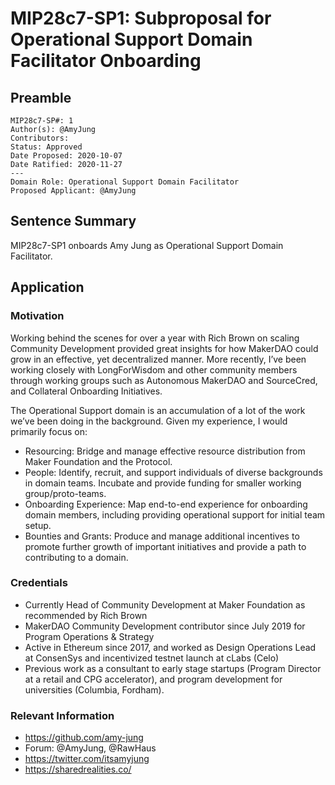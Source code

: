 # MIP28c7-SP1: Subproposal for Operational Support Domain Facilitator Onboarding

## Preamble

```
MIP28c7-SP#: 1
Author(s): @AmyJung
Contributors:
Status: Approved
Date Proposed: 2020-10-07
Date Ratified: 2020-11-27
---
Domain Role: Operational Support Domain Facilitator
Proposed Applicant: @AmyJung
```

## Sentence Summary
MIP28c7-SP1 onboards Amy Jung as Operational Support Domain Facilitator.

## Application

### Motivation

Working behind the scenes for over a year with Rich Brown on scaling Community Development provided great insights for how MakerDAO could grow in an effective, yet decentralized manner. More recently, I’ve been working closely with LongForWisdom and other community members through working groups such as Autonomous MakerDAO and SourceCred, and Collateral Onboarding Initiatives.

The Operational Support domain is an accumulation of a lot of the work we’ve been doing in the background. Given my experience, I would primarily focus on:
* Resourcing: Bridge and manage effective resource distribution from Maker Foundation and the Protocol.
* People: Identify, recruit, and support individuals of diverse backgrounds in domain teams. Incubate and provide funding for smaller working group/proto-teams.
* Onboarding Experience: Map end-to-end experience for onboarding domain members, including providing operational support for initial team setup.
* Bounties and Grants: Produce and manage additional incentives to promote further growth of important initiatives and provide a path to contributing to a domain.

### Credentials

* Currently Head of Community Development at Maker Foundation as recommended by Rich Brown
* MakerDAO Community Development contributor since July 2019 for Program Operations & Strategy
* Active in Ethereum since 2017, and worked as Design Operations Lead at ConsenSys and incentivized testnet launch at cLabs (Celo)
* Previous work as a consultant to early stage startups (Program Director at a retail and CPG accelerator), and program development for universities (Columbia, Fordham).

### Relevant Information

* https://github.com/amy-jung
* Forum: @AmyJung, @RawHaus
* https://twitter.com/itsamyjung
* https://sharedrealities.co/

